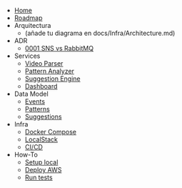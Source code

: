 * [Home](Home.md)
* [Roadmap](Roadmap.md)
* Arquitectura
  * (añade tu diagrama en docs/Infra/Architecture.md)
* ADR
  * [0001 SNS vs RabbitMQ](ADR/0001-sns-vs-rabbitmq.md)
* Services
  * [Video Parser](Services/VideoParser.md)
  * [Pattern Analyzer](Services/PatternAnalyzer.md)
  * [Suggestion Engine](Services/SuggestionEngine.md)
  * [Dashboard](Services/Dashboard.md)
* Data Model
  * [Events](DataModel/Events.md)
  * [Patterns](DataModel/Patterns.md)
  * [Suggestions](DataModel/Suggestions.md)
* Infra
  * [Docker Compose](Infra/DockerCompose.md)
  * [LocalStack](Infra/LocalStack.md)
  * [CI/CD](Infra/CICD.md)
* How-To
  * [Setup local](HowTo/SetupLocal.md)
  * [Deploy AWS](HowTo/DeployAWS.md)
  * [Run tests](HowTo/RunTests.md)
